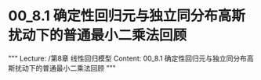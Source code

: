 # 00_8.1 确定性回归元与独立同分布高斯扰动下的普通最小二乘法回顾

"""
Lecture: /第8章 线性回归模型
Content: 00_8.1 确定性回归元与独立同分布高斯扰动下的普通最小二乘法回顾
"""

